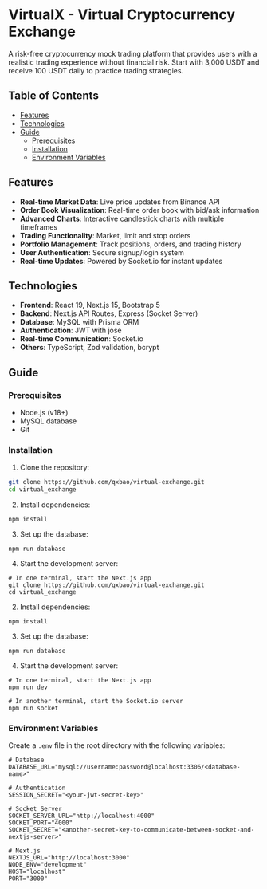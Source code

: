 # VirtualX - Virtual Cryptocurrency Exchange

A risk-free cryptocurrency mock trading platform that provides users with a realistic trading experience without financial risk. Start with 3,000 USDT and receive 100 USDT daily to practice trading strategies.

## Table of Contents

- [Features](#features)
- [Technologies](#technologies)
- [Guide](#guide)
  - [Prerequisites](#prerequisites)
  - [Installation](#installation)
  - [Environment Variables](#environment-variables)


## Features

- **Real-time Market Data**: Live price updates from Binance API
- **Order Book Visualization**: Real-time order book with bid/ask information
- **Advanced Charts**: Interactive candlestick charts with multiple timeframes
- **Trading Functionality**: Market, limit and stop orders
- **Portfolio Management**: Track positions, orders, and trading history
- **User Authentication**: Secure signup/login system
- **Real-time Updates**: Powered by Socket.io for instant updates

## Technologies

- **Frontend**: React 19, Next.js 15, Bootstrap 5
- **Backend**: Next.js API Routes, Express (Socket Server)
- **Database**: MySQL with Prisma ORM
- **Authentication**: JWT with jose
- **Real-time Communication**: Socket.io
- **Others**: TypeScript, Zod validation, bcrypt

## Guide

### Prerequisites

- Node.js (v18+)
- MySQL database
- Git

### Installation

1. Clone the repository:

```bash
git clone https://github.com/qxbao/virtual-exchange.git
cd virtual_exchange
```

2. Install dependencies:

```
npm install
```

3. Set up the database:
```
npm run database
```

4. Start the development server:
```
# In one terminal, start the Next.js app
git clone https://github.com/qxbao/virtual-exchange.git
cd virtual_exchange
```

2. Install dependencies:

```
npm install
```

3. Set up the database:
```
npm run database
```

4. Start the development server:
```
# In one terminal, start the Next.js app
npm run dev

# In another terminal, start the Socket.io server
npm run socket
```

### Environment Variables
Create a `.env` file in the root directory with the following variables:
```
# Database
DATABASE_URL="mysql://username:password@localhost:3306/<database-name>"

# Authentication
SESSION_SECRET="<your-jwt-secret-key>"

# Socket Server
SOCKET_SERVER_URL="http://localhost:4000"
SOCKET_PORT="4000"
SOCKET_SECRET="<another-secret-key-to-communicate-between-socket-and-nextjs-server>"

# Next.js
NEXTJS_URL="http://localhost:3000"
NODE_ENV="development"
HOST="localhost"
PORT="3000"
```